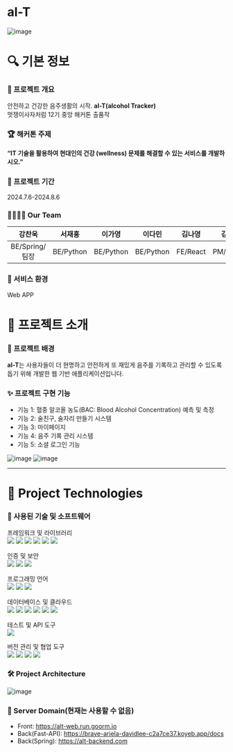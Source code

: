 # al-T 

![image](https://github.com/user-attachments/assets/edc7c084-6c25-4681-a5e5-369cd30948cd)


# 🔍 기본 정보
### 🚀 프로젝트 개요
안전하고 건강한 음주생활의 시작. **al-T(alcohol Tracker)**<br>멋쟁이사자처럼 12기 중앙 해커톤 출품작

### 🏆 해커톤 주제
**“IT 기술을 활용하여 현대인의 건강 (wellness) 문제를 해결할 수 있는 서비스를 개발하시오.”**

### 📅 프로젝트 기간 
2024.7.6-2024.8.6

### 👨‍👩‍👧‍👦 Our Team 
|강찬욱|서재홍|이가영|이다민|김나영|김성무|
|:---:|:---:|:---:|:---:|:---:|:---:|
|BE/Spring/팀장|BE/Python|BE/Python|BE/Python|FE/React|PM/Design|

### 📁 서비스 환경
Web APP

# 📖 프로젝트 소개

### 📄 프로젝트 배경

**al-T**는 사용자들이 더 현명하고 안전하게 또 재밌게 음주를 기록하고 관리할 수 있도록 돕기 위해 개발한 웹 기반 애플리케이션입니다.

### ✨ 프로젝트 구현 기능

- 기능 1: 혈중 알코올 농도(BAC: Blood Alcohol Concentration) 예측 및 측정
- 기능 2: 술친구, 술자리 만들기 시스템
- 기능 3: 마이페이지
- 기능 4: 음주 기록 관리 시스템
- 기능 5: 소셜 로그인 기능
  
![image](https://github.com/user-attachments/assets/4382e8fd-814e-47da-9a54-19edc7c3fe76)
![image](https://github.com/user-attachments/assets/02f42e9c-7411-4356-af1a-152fb97ce7c7)

---

# 📖 Project Technologies
### 📝 사용된 기술 및 소프트웨어

프레임워크 및 라이브러리<br>
<img src="https://img.shields.io/badge/Spring-6DB33F?style=flat-square&logo=spring&logoColor=white"/> <img src="https://img.shields.io/badge/SpringBoot-6DB33F?style=flat-square&logo=springboot&logoColor=white"/> <img src="https://img.shields.io/badge/JPA-6DB33F?style=flat-square&logo=hibernate&logoColor=white"/> <img src="https://img.shields.io/badge/SpringDataJPA-6DB33F?style=flat-square&logo=spring&logoColor=white"/> <img src="https://img.shields.io/badge/FastAPI-009688?style=flat-square&logo=FastAPI&logoColor=white"/> <img src="https://img.shields.io/badge/React-61DAFB?style=flat-square&logo=React&logoColor=white"/>

인증 및 보안<br>
<img src="https://img.shields.io/badge/OAuth-4285F4?style=flat-square&logo=OAuth&logoColor=white"/> <img src="https://img.shields.io/badge/JSONWebToken-000000?style=flat-square&logo=JsonWebToken&logoColor=white"/> <img src="https://img.shields.io/badge/SpringSecurity-6DB33F?style=flat-square&logo=SpringSecurity&logoColor=white"/>

프로그래밍 언어<br>
<img src="https://img.shields.io/badge/java-FF81F9?style=flat-square"/> <img src="https://img.shields.io/badge/Python-3776AB?style=flat-square&logo=Python&logoColor=white"/> <img src="https://img.shields.io/badge/JavaScript-F7DF1C?style=flat-square&logo=JavaScript&logoColor=black"/> 

데이터베이스 및 클라우드<br>
<img src="https://img.shields.io/badge/Goorm%20Cloud-1E90FF?style=flat-square&logo=Goorm&logoColor=white"/> <img src="https://img.shields.io/badge/Koyeb-0F4C81?style=flat-square&logo=Koyeb&logoColor=white"/> <img src="https://img.shields.io/badge/MySQL-4479A1?style=flat-square&logo=MySQL&logoColor=white"/> <img src="https://img.shields.io/badge/AmazonEC2-FF9900?style=flat-square&logo=AmazonEC2&logoColor=white"/> <img src="https://img.shields.io/badge/AmazonRDS-527FFF?style=flat-square&logo=AmazonRDS&logoColor=white"/> <img src="https://img.shields.io/badge/Ubuntu-E95420?style=flat-square&logo=Ubuntu&logoColor=white"/>

테스트 및 API 도구<br>
<img src="https://img.shields.io/badge/Postman-FF6C37?style=flat-square&logo=Postman&logoColor=white"/>

버전 관리 및 협업 도구<br>
<img src="https://img.shields.io/badge/git-F05032?style=flat-square&logo=git&logoColor=white"/> <img src="https://img.shields.io/badge/github-181717?style=flat-square&logo=github&logoColor=white"/> <img src="https://img.shields.io/badge/Notion-000000?style=flat-square&logo=Notion&logoColor=white"/> <img src="https://img.shields.io/badge/Figma-F24E1E?style=flat-square&logo=Figma&logoColor=white"/> 


### 🛠 Project Architecture
![image](https://github.com/user-attachments/assets/e4a573e0-9fe5-4445-bd75-3e662ac5fc2d)

### 📜 Server Domain(현재는 사용할 수 없음)
- Front: https://alt-web.run.goorm.io
- Back(Fast-API): https://brave-ariela-davidlee-c2a7ce37.koyeb.app/docs
- Back(Spring): https://alt-backend.com






